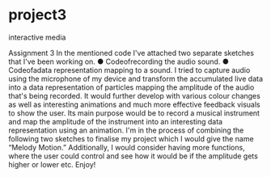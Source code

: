 # project3
interactive media

Assignment 3
 In the mentioned code I've attached two separate sketches that I've been working on.
 ● Codeofrecording the audio sound.
 ● Codeofadata representation mapping to a sound.
 I tried to capture audio using the microphone of my device and transform the accumulated live
 data into a data representation of particles mapping the amplitude of the audio that's being
 recorded. It would further develop with various colour changes as well as interesting animations
 and much more effective feedback visuals to show the user.
 Its main purpose would be to record a musical instrument and map the amplitude of the
 instrument into an interesting data representation using an animation.
 I'm in the process of combining the following two sketches to finalise my project which I would
 give the name “Melody Motion.” Additionally, I would consider having more functions, where the
 user could control and see how it would be if the amplitude gets higher or lower etc.
 Enjoy!
